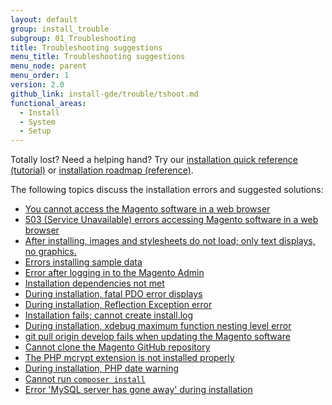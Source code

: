 ```yaml
---
layout: default
group: install_trouble
subgroup: 01_Troubleshooting
title: Troubleshooting suggestions
menu_title: Troubleshooting suggestions
menu_node: parent
menu_order: 1
version: 2.0
github_link: install-gde/trouble/tshoot.md
functional_areas:
  - Install
  - System
  - Setup
---
```


<div class="bs-callout bs-callout-tip">
  <p>Totally lost? Need a helping hand? Try our <a href="{{page.baseurl}}install-gde/install-quick-ref.html">installation quick reference (tutorial)</a> or <a href="{{page.baseurl}}install-gde/install-roadmap_part1.html">installation roadmap (reference)</a>.</p>
</div>

The following topics discuss the installation errors and suggested solutions:

*	<a href="{{page.baseurl}}install-gde/trouble/tshoot_access-browser.html">You cannot access the Magento software in a web browser</a>
*	<a href="{{page.baseurl}}install-gde/trouble/php/tshoot_mod_access_compat.html">503 (Service Unavailable) errors accessing Magento software in a web browser</a>
*	<a href="{{page.baseurl}}install-gde/trouble/tshoot_no-styles.html">After installing, images and stylesheets do not load; only text displays, no graphics.</a>
*	<a href="{{page.baseurl}}install-gde/trouble/tshoot_sample-data.html">Errors installing sample data</a>
*	<a href="{{page.baseurl}}install-gde/trouble/tshoot_admin.html">Error after logging in to the Magento Admin</a>
*	<a href="{{page.baseurl}}install-gde/trouble/tshoot_install_depend.html">Installation dependencies not met</a>
*	<a href="{{page.baseurl}}install-gde/trouble/php/tshoot_pdo.html">During installation, fatal PDO error displays</a>
*	<a href="{{page.baseurl}}install-gde/trouble/tshoot_wrong-mysql.html">During installation, Reflection Exception error</a>
*	<a href="{{page.baseurl}}install-gde/trouble/tshoot_install-log.html">Installation fails; cannot create install.log</a>
*	<a href="{{page.baseurl}}install-gde/trouble/php/tshoot_xdebug.html">During installation, xdebug maximum function nesting level error</a>
*	<a href="{{page.baseurl}}install-gde/trouble/git/tshoot_git-pull-origin.html">git pull origin develop fails when updating the Magento software</a>
*	<a href="{{page.baseurl}}install-gde/trouble/git/tshoot_clone.html">Cannot clone the Magento GitHub repository</a>
*	<a href="{{page.baseurl}}install-gde/trouble/php/tshoot_mcrypt.html">The PHP mcrypt extension is not installed properly</a>
*	<a href="{{page.baseurl}}install-gde/trouble/php/tshoot_php-date.html">During installation, PHP date warning</a>
*	<a href="{{page.baseurl}}install-gde/trouble/tshoot_composer-install.html">Cannot run <code>composer install</code></a>
*	<a href="{{page.baseurl}}install-gde/trouble/tshoot_mysql_table-open-cache.html">Error 'MySQL server has gone away' during installation</a>



